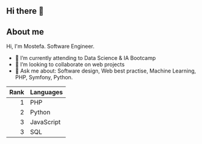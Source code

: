 ## Hi there 👋

## About me

Hi, I'm Mostefa. Software Engineer.

- 🌱 I’m currently attending to Data Science & IA Bootcamp
- 👯 I’m looking to collaborate on web projects 
- 💬 Ask me about: Software design, Web best practise, Machine Learning, PHP, Symfony, Python.

| Rank | Languages |
|-----:|-----------|
|     1| PHP       |
|     2| Python    |
|     3| JavaScript|
|     3| SQL       |
  
<!--
**mostefamed/mostefamed** is a ✨ _special_ ✨ repository because its `README.md` (this file) appears on your GitHub profile.

Here are some ideas to get you started:


-->
